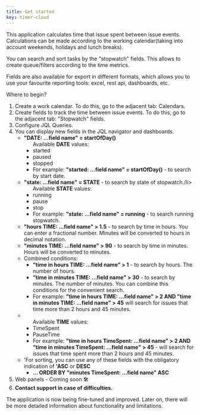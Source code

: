 ```yaml
---
title: Get started
key: timer-cloud
---
```



<p>This application calculates time that issue spent between issue events. Calculations can be made according to the working calendar(taking into account weekends, holidays and lunch breaks).</p>
<p>You can search and sort tasks by the "stopwatch" fields. This allows to create queue/filters according to the time metrics.</p>
<p>Fields are also available for export in different formats, which allows you to use your favourite reporting tools: excel, rest api, dashboards, etc.</p>
<p>Where to begin?
    <ol>
       <li>Create a work calendar. To do this, go to the adjacent tab: Calendars.</li>
        <li>Create fields to track the time between issue events. To do this, go to the adjacent tab: "Stopwatch" fields.</li>
        <li>Configure JQL Queries.</li>
        <li>You can display new fields in the JQL navigator and dashboards.
            <ul>
                <li><b>"DATE: ...field name" = startOfDay()</b>
                    <ul>Available <b>DATE</b> values:
                        <li>started</li>
                        <li>paused</li>
                        <li>stopped</li>
                        <li>For example: <b>"started: ...field name" = startOfDay()</b>  - to search by start date.</li>
                    </ul>
                </li>
                <li><b>"state: ...field name" = STATE</b> - to search by state of stopwatch./li>
                    <ul>Available <b>STATE</b> values:
                        <li>running</li>
                        <li>pause</li>
                        <li>stop</li>
                        <li>For example: <b>"state: ...field name" = running</b>  - to search running stopwatch.</li>
                    </ul>
                </li>
                <li><b>"hours TIME: ...field name" > 1.5</b> - to search by time in hours. You can enter a fractional number. Minutes will be converted to hours in decimal notation.</li>
                <li><b>"minutes TIME: ...field name" > 90</b> - to search by time in minutes. Hours will be converted to minutes.</li>
                <li>Combined conditions:
                    <ul>
                        <li>
                            <b>"time in hours TIME: ...field name" > 1</b> - to search by hours. The number of hours.
                        </li>
                        <li>
                            <b>"time in minutes TIME: ...field name" > 30</b> - to search by minutes. The number of minutes. You can combine this conditions for the convenient search.
                        </li>
                        <li>
                            For example: <b>"time in hours TIME: ...field name" > 2 AND "time in minutes TIME: ...field name" > 45</b> will search for issues that time more than 2 hours and 45 minutes.
                        </li>
                    </ul>
                </li>
                <li>
                    <ul>Available <b>TIME</b> values:
                        <li>TimeSpent</li>
                        <li>PauseTime</li>
                        <li>For example: <b>"time in hours TimeSpent: ...field name" > 2 AND "time in minutes TimeSpent: ...field name" > 45</b>  - will search for issues that time spent more than 2 hours and 45 minutes.</li>
                    </ul>
                </li>
                <li>'For sorting, you can use any of these fields with the obligatory indication of <b>'ASC</b> or <b>DESC</b>
                    <ul>
                     <li><b>... ORDER BY "minutes TimeSpent: ...field name" ASC</b></li>
                    </ul>
                </li>
            </ul>
        </li>
        <li>Web panels - Coming soon 🛠</li>
        <li><b>Contact support in case of difficulties.</b></li>
    </ol>
</p>
<p>The application is now being fine-tuned and improved. Later on, there will be more detailed information about functionality and limitations.</p>

